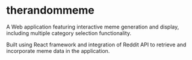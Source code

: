 # therandommeme
A Web application featuring interactive meme generation and display, including multiple category selection functionality.

Built using React framework and integration of Reddit API to retrieve and incorporate meme data in the application.
